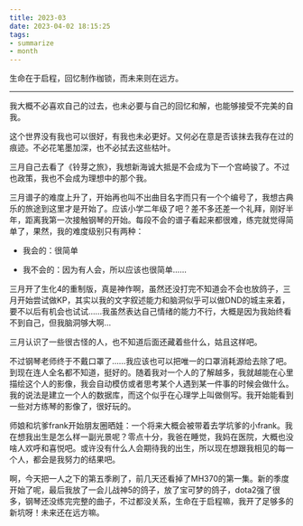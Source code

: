 ```yaml
---
title: 2023-03
date: 2023-04-02 18:15:25
tags:
- summarize
- month
---
```


生命在于启程，回忆制作枷锁，而未来则在远方。

- - -

我大概不必喜欢自己的过去，也未必要与自己的回忆和解，也能够接受不完美的自我。

这个世界没有我也可以很好，有我也未必更好。又何必在意是否该抹去我存在过的痕迹。不必花笔墨加深，也不必拭去这些枯叶。

三月自己去看了《铃芽之旅》，我想新海诚大抵是不会成为下一个宫崎骏了。不过也政策，我也不会成为理想中的那个我。

三月谱子的难度上升了，开始再也叫不出曲目名字而只有一个个编号了，我想古典乐的旅途到这里才是开始了。应该小学二年级了吧？差不多还差一个礼拜，刚好半年，距离我第一次接触钢琴的开始。每段不会的谱子看起来都很难，练完就觉得简单了，果然，我的难度级别只有两种：

+ 我会的：很简单

+ 我不会的：因为有人会，所以应该也很简单……

三月开了生化4的重制版，真是神作啊，虽然还没打完不知道会不会也放鸽子，三月开始尝试做KP，其实以我的文字叙述能力和脑洞似乎可以做DND的城主来着，要不以后有机会也试试……我虽然表达自己情绪的能力不行，大概是因为我始终看不到自己，但我脑洞够大啊…

三月认识了一些很古怪的人，也不知道后面还藏着些什么，姑且这样吧。

不过钢琴老师终于不戴口罩了……我应该也可以把唯一的口罩消耗源给去除了吧。到现在连人全名都不知道，挺好的。随着我对一个人的了解越多，我就越能在心里描绘这个人的影像，我会自动模仿或者思考某个人遇到某一件事的时候会做什么。我的说法是建立一个人的数据库，而这个似乎在心理学上叫做侧写。我开始能看到一些对方练琴的影像了，很好玩的。

师娘和坑爹frank开始朋友圈晒娃：一个将来大概会被带着去学坑爹的小frank。我在想我出生是怎么样一副光景呢？零点十分，我爸在睡觉，我妈在医院，大概也没啥人欢呼和喜悦吧。或许没有什么人会期待我的出生，所以现在想跟我相见的每一个人，都会是我努力的结果吧。

啊，今天把一人之下的第五季刷了，前几天还看掉了MH370的第一集。新的季度开始了呢，最后我放了一会儿战神5的鸽子，放了宝可梦的鸽子，dota2强了很多，钢琴还没练完完整的曲子，不过都没关系，生命在于启程嘛，我开了足够多的新坑呀！未来还在远方嘛。
